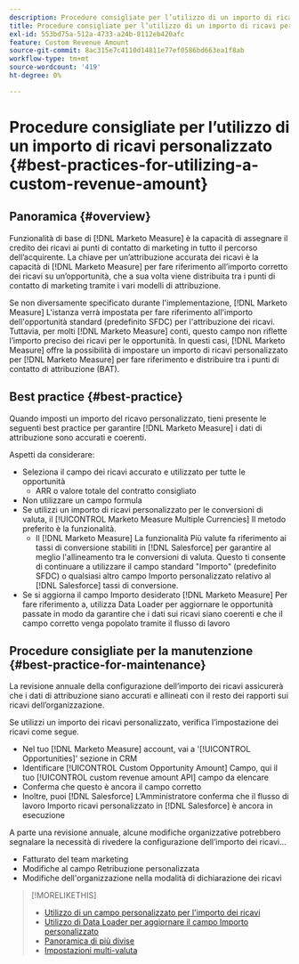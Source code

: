```yaml
---
description: Procedure consigliate per l’utilizzo di un importo di ricavi personalizzato - [!DNL Marketo Measure] - Documentazione del prodotto
title: Procedure consigliate per l’utilizzo di un importo di ricavi personalizzato
exl-id: 553bd75a-512a-4733-a24b-8112eb420afc
feature: Custom Revenue Amount
source-git-commit: 8ac315e7c4110d14811e77ef0586bd663ea1f8ab
workflow-type: tm+mt
source-wordcount: '419'
ht-degree: 0%

---
```


# Procedure consigliate per l’utilizzo di un importo di ricavi personalizzato {#best-practices-for-utilizing-a-custom-revenue-amount}

## Panoramica {#overview}

Funzionalità di base di [!DNL Marketo Measure] è la capacità di assegnare il credito dei ricavi ai punti di contatto di marketing in tutto il percorso dell’acquirente. La chiave per un’attribuzione accurata dei ricavi è la capacità di [!DNL Marketo Measure] per fare riferimento all’importo corretto dei ricavi su un’opportunità, che a sua volta viene distribuita tra i punti di contatto di marketing tramite i vari modelli di attribuzione.

Se non diversamente specificato durante l&#39;implementazione, [!DNL Marketo Measure] L&#39;istanza verrà impostata per fare riferimento all&#39;importo dell&#39;opportunità standard (predefinito SFDC) per l&#39;attribuzione dei ricavi. Tuttavia, per molti [!DNL Marketo Measure] conti, questo campo non riflette l’importo preciso dei ricavi per le opportunità. In questi casi, [!DNL Marketo Measure] offre la possibilità di impostare un importo di ricavi personalizzato per [!DNL Marketo Measure] per fare riferimento e distribuire tra i punti di contatto di attribuzione (BAT).

## Best practice {#best-practice}

Quando imposti un importo del ricavo personalizzato, tieni presente le seguenti best practice per garantire [!DNL Marketo Measure] i dati di attribuzione sono accurati e coerenti.

Aspetti da considerare:

* Seleziona il campo dei ricavi accurato e utilizzato per tutte le opportunità
   * ARR o valore totale del contratto consigliato
* Non utilizzare un campo formula
* Se utilizzi un importo di ricavi personalizzato per le conversioni di valuta, il [!UICONTROL Marketo Measure Multiple Currencies] Il metodo preferito è la funzionalità.
   * Il [!DNL Marketo Measure] La funzionalità Più valute fa riferimento ai tassi di conversione stabiliti in [!DNL Salesforce] per garantire al meglio l&#39;allineamento tra le conversioni di valuta. Questo ti consente di continuare a utilizzare il campo standard &quot;Importo&quot; (predefinito SFDC) o qualsiasi altro campo Importo personalizzato relativo al [!DNL Salesforce] tassi di conversione.
* Se si aggiorna il campo Importo desiderato [!DNL Marketo Measure] Per fare riferimento a, utilizza Data Loader per aggiornare le opportunità passate in modo da garantire che i dati sui ricavi siano coerenti e che il campo corretto venga popolato tramite il flusso di lavoro

## Procedure consigliate per la manutenzione {#best-practice-for-maintenance}

La revisione annuale della configurazione dell’importo dei ricavi assicurerà che i dati di attribuzione siano accurati e allineati con il resto dei rapporti sui ricavi dell’organizzazione.

Se utilizzi un importo dei ricavi personalizzato, verifica l’impostazione dei ricavi come segue.

* Nel tuo [!DNL Marketo Measure] account, vai a &#39;[!UICONTROL Opportunities]&#39; sezione in CRM
* Identificare [!UICONTROL Custom Opportunity Amount] Campo, qui il tuo [!UICONTROL custom revenue amount API] campo da elencare
* Conferma che questo è ancora il campo corretto
* Inoltre, puoi [!DNL Salesforce] L’Amministratore conferma che il flusso di lavoro Importo ricavi personalizzato in [!DNL Salesforce] è ancora in esecuzione

A parte una revisione annuale, alcune modifiche organizzative potrebbero segnalare la necessità di rivedere la configurazione dell’importo dei ricavi...

* Fatturato del team marketing
* Modifiche al campo Retribuzione personalizzata
* Modifiche dell&#39;organizzazione nella modalità di dichiarazione dei ricavi

>[!MORELIKETHIS]
>
>* [Utilizzo di un campo personalizzato per l&#39;importo dei ricavi](/help/advanced-marketo-measure-features/custom-revenue-amount/using-a-custom-revenue-amount-field.md)
>* [Utilizzo di Data Loader per aggiornare il campo Importo personalizzato](/help/advanced-marketo-measure-features/custom-revenue-amount/using-data-loader-to-update-marketo-measure-custom-amount-field.md)
>* [Panoramica di più divise](/help/advanced-marketo-measure-features/multi-currency/overview.md)
>* [Impostazioni multi-valuta](/help/advanced-marketo-measure-features/multi-currency/settings.md)

